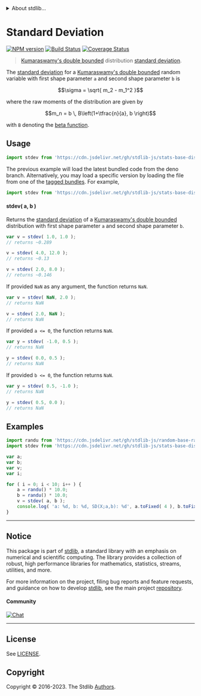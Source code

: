 <!--

@license Apache-2.0

Copyright (c) 2018 The Stdlib Authors.

Licensed under the Apache License, Version 2.0 (the "License");
you may not use this file except in compliance with the License.
You may obtain a copy of the License at

   http://www.apache.org/licenses/LICENSE-2.0

Unless required by applicable law or agreed to in writing, software
distributed under the License is distributed on an "AS IS" BASIS,
WITHOUT WARRANTIES OR CONDITIONS OF ANY KIND, either express or implied.
See the License for the specific language governing permissions and
limitations under the License.

-->


<details>
  <summary>
    About stdlib...
  </summary>
  <p>We believe in a future in which the web is a preferred environment for numerical computation. To help realize this future, we've built stdlib. stdlib is a standard library, with an emphasis on numerical and scientific computation, written in JavaScript (and C) for execution in browsers and in Node.js.</p>
  <p>The library is fully decomposable, being architected in such a way that you can swap out and mix and match APIs and functionality to cater to your exact preferences and use cases.</p>
  <p>When you use stdlib, you can be absolutely certain that you are using the most thorough, rigorous, well-written, studied, documented, tested, measured, and high-quality code out there.</p>
  <p>To join us in bringing numerical computing to the web, get started by checking us out on <a href="https://github.com/stdlib-js/stdlib">GitHub</a>, and please consider <a href="https://opencollective.com/stdlib">financially supporting stdlib</a>. We greatly appreciate your continued support!</p>
</details>

# Standard Deviation

[![NPM version][npm-image]][npm-url] [![Build Status][test-image]][test-url] [![Coverage Status][coverage-image]][coverage-url] <!-- [![dependencies][dependencies-image]][dependencies-url] -->

> [Kumaraswamy's double bounded][kumaraswamy-distribution] distribution [standard deviation][standard-deviation].

<!-- Section to include introductory text. Make sure to keep an empty line after the intro `section` element and another before the `/section` close. -->

<section class="intro">

The [standard deviation][standard-deviation] for a [Kumaraswamy's double bounded][kumaraswamy-distribution] random variable with first shape parameter `a` and second shape parameter `b` is

<!-- <equation class="equation" label="eq:kumaraswamy_stdev" align="center" raw="\sigma = \sqrt{ m_2 - m_1^2 }" alt="Standard deviation for a Kumaraswamy's double bounded distribution."> -->

```math
\sigma = \sqrt{ m_2 - m_1^2 }
```

<!-- <div class="equation" align="center" data-raw-text="\sigma = \sqrt{ m_2 - m_1^2 }" data-equation="eq:kumaraswamy_stdev">
    <img src="https://cdn.jsdelivr.net/gh/stdlib-js/stdlib@51534079fef45e990850102147e8945fb023d1d0/lib/node_modules/@stdlib/stats/base/dists/kumaraswamy/stdev/docs/img/equation_kumaraswamy_stdev.svg" alt="Standard deviation for a Kumaraswamy's double bounded distribution.">
    <br>
</div> -->

<!-- </equation> -->

where the raw moments of the distribution are given by

<!-- <equation class="equation" label="eq:kumaraswamy_raw_moments" align="center" raw="m_n = b \, B\left(1+\tfrac{n}{a}, b \right)" alt="Raw moments for a Kumaraswamy's double bounded distribution."> -->

```math
m_n = b \, B\left(1+\tfrac{n}{a}, b \right)
```

<!-- <div class="equation" align="center" data-raw-text="m_n = b \, B\left(1+\tfrac{n}{a}, b \right)" data-equation="eq:kumaraswamy_raw_moments">
    <img src="https://cdn.jsdelivr.net/gh/stdlib-js/stdlib@591cf9d5c3a0cd3c1ceec961e5c49d73a68374cb/lib/node_modules/@stdlib/stats/base/dists/kumaraswamy/stdev/docs/img/equation_kumaraswamy_raw_moments.svg" alt="Raw moments for a Kumaraswamy's double bounded distribution.">
    <br>
</div> -->

<!-- </equation> -->

with `B` denoting the [beta function][beta-function].

</section>

<!-- /.intro -->

<!-- Package usage documentation. -->



<section class="usage">

## Usage

```javascript
import stdev from 'https://cdn.jsdelivr.net/gh/stdlib-js/stats-base-dists-kumaraswamy-stdev@deno/mod.js';
```
The previous example will load the latest bundled code from the deno branch. Alternatively, you may load a specific version by loading the file from one of the [tagged bundles](https://github.com/stdlib-js/stats-base-dists-kumaraswamy-stdev/tags). For example,

```javascript
import stdev from 'https://cdn.jsdelivr.net/gh/stdlib-js/stats-base-dists-kumaraswamy-stdev@v0.1.0-deno/mod.js';
```

#### stdev( a, b )

Returns the [standard deviation][standard-deviation] of a [Kumaraswamy's double bounded][kumaraswamy-distribution] distribution with first shape parameter `a` and second shape parameter `b`.

```javascript
var v = stdev( 1.0, 1.0 );
// returns ~0.289

v = stdev( 4.0, 12.0 );
// returns ~0.13

v = stdev( 2.0, 8.0 );
// returns ~0.146
```

If provided `NaN` as any argument, the function returns `NaN`.

```javascript
var v = stdev( NaN, 2.0 );
// returns NaN

v = stdev( 2.0, NaN );
// returns NaN
```

If provided `a <= 0`, the function returns `NaN`.

```javascript
var y = stdev( -1.0, 0.5 );
// returns NaN

y = stdev( 0.0, 0.5 );
// returns NaN
```

If provided `b <= 0`, the function returns `NaN`.

```javascript
var y = stdev( 0.5, -1.0 );
// returns NaN

y = stdev( 0.5, 0.0 );
// returns NaN
```

</section>

<!-- /.usage -->

<!-- Package usage notes. Make sure to keep an empty line after the `section` element and another before the `/section` close. -->

<section class="notes">

</section>

<!-- /.notes -->

<!-- Package usage examples. -->

<section class="examples">

## Examples

<!-- eslint no-undef: "error" -->

```javascript
import randu from 'https://cdn.jsdelivr.net/gh/stdlib-js/random-base-randu@deno/mod.js';
import stdev from 'https://cdn.jsdelivr.net/gh/stdlib-js/stats-base-dists-kumaraswamy-stdev@deno/mod.js';

var a;
var b;
var v;
var i;

for ( i = 0; i < 10; i++ ) {
    a = randu() * 10.0;
    b = randu() * 10.0;
    v = stdev( a, b );
    console.log( 'a: %d, b: %d, SD(X;a,b): %d', a.toFixed( 4 ), b.toFixed( 4 ), v.toFixed( 4 ) );
}
```

</section>

<!-- /.examples -->

<!-- Section to include cited references. If references are included, add a horizontal rule *before* the section. Make sure to keep an empty line after the `section` element and another before the `/section` close. -->

<section class="references">

</section>

<!-- /.references -->

<!-- Section for related `stdlib` packages. Do not manually edit this section, as it is automatically populated. -->

<section class="related">

</section>

<!-- /.related -->

<!-- Section for all links. Make sure to keep an empty line after the `section` element and another before the `/section` close. -->


<section class="main-repo" >

* * *

## Notice

This package is part of [stdlib][stdlib], a standard library with an emphasis on numerical and scientific computing. The library provides a collection of robust, high performance libraries for mathematics, statistics, streams, utilities, and more.

For more information on the project, filing bug reports and feature requests, and guidance on how to develop [stdlib][stdlib], see the main project [repository][stdlib].

#### Community

[![Chat][chat-image]][chat-url]

---

## License

See [LICENSE][stdlib-license].


## Copyright

Copyright &copy; 2016-2023. The Stdlib [Authors][stdlib-authors].

</section>

<!-- /.stdlib -->

<!-- Section for all links. Make sure to keep an empty line after the `section` element and another before the `/section` close. -->

<section class="links">

[npm-image]: http://img.shields.io/npm/v/@stdlib/stats-base-dists-kumaraswamy-stdev.svg
[npm-url]: https://npmjs.org/package/@stdlib/stats-base-dists-kumaraswamy-stdev

[test-image]: https://github.com/stdlib-js/stats-base-dists-kumaraswamy-stdev/actions/workflows/test.yml/badge.svg?branch=v0.1.0
[test-url]: https://github.com/stdlib-js/stats-base-dists-kumaraswamy-stdev/actions/workflows/test.yml?query=branch:v0.1.0

[coverage-image]: https://img.shields.io/codecov/c/github/stdlib-js/stats-base-dists-kumaraswamy-stdev/main.svg
[coverage-url]: https://codecov.io/github/stdlib-js/stats-base-dists-kumaraswamy-stdev?branch=main

<!--

[dependencies-image]: https://img.shields.io/david/stdlib-js/stats-base-dists-kumaraswamy-stdev.svg
[dependencies-url]: https://david-dm.org/stdlib-js/stats-base-dists-kumaraswamy-stdev/main

-->

[chat-image]: https://img.shields.io/gitter/room/stdlib-js/stdlib.svg
[chat-url]: https://app.gitter.im/#/room/#stdlib-js_stdlib:gitter.im

[stdlib]: https://github.com/stdlib-js/stdlib

[stdlib-authors]: https://github.com/stdlib-js/stdlib/graphs/contributors

[umd]: https://github.com/umdjs/umd
[es-module]: https://developer.mozilla.org/en-US/docs/Web/JavaScript/Guide/Modules

[deno-url]: https://github.com/stdlib-js/stats-base-dists-kumaraswamy-stdev/tree/deno
[umd-url]: https://github.com/stdlib-js/stats-base-dists-kumaraswamy-stdev/tree/umd
[esm-url]: https://github.com/stdlib-js/stats-base-dists-kumaraswamy-stdev/tree/esm
[branches-url]: https://github.com/stdlib-js/stats-base-dists-kumaraswamy-stdev/blob/main/branches.md

[stdlib-license]: https://raw.githubusercontent.com/stdlib-js/stats-base-dists-kumaraswamy-stdev/main/LICENSE

[beta-function]: https://en.wikipedia.org/wiki/Beta_function

[kumaraswamy-distribution]: https://en.wikipedia.org/wiki/Kumaraswamy_distribution

[standard-deviation]: https://en.wikipedia.org/wiki/Standard_deviation

</section>

<!-- /.links -->
